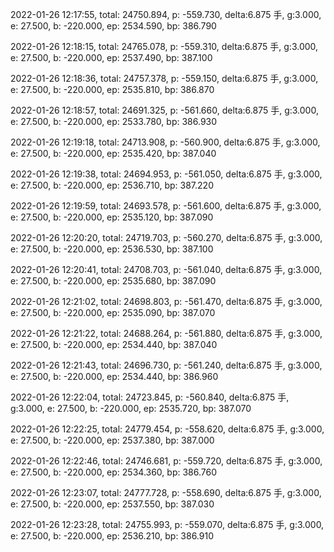 2022-01-26 12:17:55, total: 24750.894, p: -559.730, delta:6.875 手, g:3.000, e: 27.500, b: -220.000, ep: 2534.590, bp: 386.790

2022-01-26 12:18:15, total: 24765.078, p: -559.310, delta:6.875 手, g:3.000, e: 27.500, b: -220.000, ep: 2537.490, bp: 387.100

2022-01-26 12:18:36, total: 24757.378, p: -559.150, delta:6.875 手, g:3.000, e: 27.500, b: -220.000, ep: 2535.810, bp: 386.870

2022-01-26 12:18:57, total: 24691.325, p: -561.660, delta:6.875 手, g:3.000, e: 27.500, b: -220.000, ep: 2533.780, bp: 386.930

2022-01-26 12:19:18, total: 24713.908, p: -560.900, delta:6.875 手, g:3.000, e: 27.500, b: -220.000, ep: 2535.420, bp: 387.040

2022-01-26 12:19:38, total: 24694.953, p: -561.050, delta:6.875 手, g:3.000, e: 27.500, b: -220.000, ep: 2536.710, bp: 387.220

2022-01-26 12:19:59, total: 24693.578, p: -561.600, delta:6.875 手, g:3.000, e: 27.500, b: -220.000, ep: 2535.120, bp: 387.090

2022-01-26 12:20:20, total: 24719.703, p: -560.270, delta:6.875 手, g:3.000, e: 27.500, b: -220.000, ep: 2536.530, bp: 387.100

2022-01-26 12:20:41, total: 24708.703, p: -561.040, delta:6.875 手, g:3.000, e: 27.500, b: -220.000, ep: 2535.680, bp: 387.090

2022-01-26 12:21:02, total: 24698.803, p: -561.470, delta:6.875 手, g:3.000, e: 27.500, b: -220.000, ep: 2535.090, bp: 387.070

2022-01-26 12:21:22, total: 24688.264, p: -561.880, delta:6.875 手, g:3.000, e: 27.500, b: -220.000, ep: 2534.440, bp: 387.040

2022-01-26 12:21:43, total: 24696.730, p: -561.240, delta:6.875 手, g:3.000, e: 27.500, b: -220.000, ep: 2534.440, bp: 386.960

2022-01-26 12:22:04, total: 24723.845, p: -560.840, delta:6.875 手, g:3.000, e: 27.500, b: -220.000, ep: 2535.720, bp: 387.070

2022-01-26 12:22:25, total: 24779.454, p: -558.620, delta:6.875 手, g:3.000, e: 27.500, b: -220.000, ep: 2537.380, bp: 387.000

2022-01-26 12:22:46, total: 24746.681, p: -559.720, delta:6.875 手, g:3.000, e: 27.500, b: -220.000, ep: 2534.360, bp: 386.760

2022-01-26 12:23:07, total: 24777.728, p: -558.690, delta:6.875 手, g:3.000, e: 27.500, b: -220.000, ep: 2537.550, bp: 387.030

2022-01-26 12:23:28, total: 24755.993, p: -559.070, delta:6.875 手, g:3.000, e: 27.500, b: -220.000, ep: 2536.210, bp: 386.910
